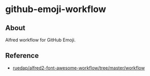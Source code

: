 # github-emoji-workflow

## About

Alfred workflow for GitHub Emoji.

## Reference

- [ruedap/alfred2-font-awesome-workflow/tree/master/workflow](https://github.com/ruedap/alfred2-font-awesome-workflow/tree/master/workflow)
